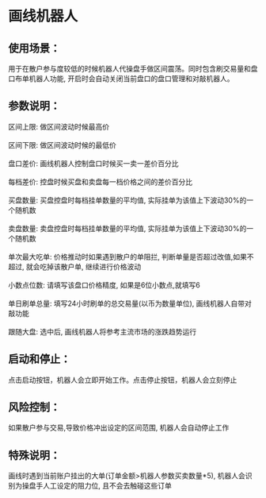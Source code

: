# 画线机器人

## 使用场景：

用于在散户参与度较低的时候机器人代操盘手做区间震荡。同时包含刷交易量和盘口布单机器人功能, 开启时会自动关闭当前盘口的盘口管理和对敲机器人。

## 参数说明：

区间上限: 做区间波动时候最高价\
\
区间下限: 做区间波动时候的最低价\
\
盘口差价: 画线机器人控制盘口时候买一卖一差价百分比\
\
每档差价: 控盘时候买盘和卖盘每一档价格之间的差价百分比\
\
买盘数量: 买盘控盘时每档挂单数量的平均值, 实际挂单为该值上下波动30%的一个随机数\
\
卖盘数量: 卖盘控盘时每档挂单数量的平均值, 实际挂单为该值上下波动30%的一个随机数\
\
单次最大吃单: 价格推动时如果遇到散户的单阻拦, 判断单量是否超过改值,如果不超过, 就会吃掉该散户单, 继续进行价格波动\
\
小数点位数: 请填写该盘口价格精度, 如果是6位小数点,就填写6\
\
单日刷单总量: 填写24小时刷单的总交易量(以币为数量单位), 画线机器人自带对敲功能\
\
跟随大盘: 选中后, 画线机器人将参考主流市场的涨跌趋势运行

## 启动和停止：

点击启动按钮，机器人会立即开始工作。点击停止按钮，机器人会立刻停止

## 风险控制：

如果散户参与交易,导致价格冲出设定的区间范围, 机器人会自动停止工作

## 特殊说明：

画线时遇到当前账户挂出的大单(订单金额>机器人参数买卖数量\*5), 机器人会识别为操盘手人工设定的阻力位, 且不会去触碰这些订单
